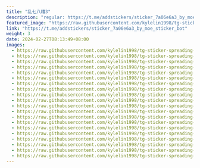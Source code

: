 ```yaml
---
title: "乱七八糟3"
description: "regular: https://t.me/addstickers/sticker_7a06e6a3_by_moe_sticker_bot"
featured_image: "https://raw.githubusercontent.com/kylelin1998/tg-sticker-spreading-worldwide-images/main/img/6548bf8e-d38c-4633-9d40-9ffe58e281f2.jpg"
link: "https://t.me/addstickers/sticker_7a06e6a3_by_moe_sticker_bot"
weight: 3
date: 2024-02-27T08:13:49+08:00
images:
  - https://raw.githubusercontent.com/kylelin1998/tg-sticker-spreading-worldwide-images/main/img/6548bf8e-d38c-4633-9d40-9ffe58e281f2.jpg
  - https://raw.githubusercontent.com/kylelin1998/tg-sticker-spreading-worldwide-images/main/img/db2e721b-0c56-49cc-9e94-023822883ad6.jpg
  - https://raw.githubusercontent.com/kylelin1998/tg-sticker-spreading-worldwide-images/main/img/c9d6caad-709a-4943-89ce-f31c4bec9564.jpg
  - https://raw.githubusercontent.com/kylelin1998/tg-sticker-spreading-worldwide-images/main/img/39502b0c-a73b-42ab-bc8e-eabf2653e8c5.jpg
  - https://raw.githubusercontent.com/kylelin1998/tg-sticker-spreading-worldwide-images/main/img/7197141e-48ff-4b62-b923-b3ec1aacc164.jpg
  - https://raw.githubusercontent.com/kylelin1998/tg-sticker-spreading-worldwide-images/main/img/f29a2d3e-c089-4caa-a0dc-07279b3f0825.jpg
  - https://raw.githubusercontent.com/kylelin1998/tg-sticker-spreading-worldwide-images/main/img/a689d594-5e87-410f-97d3-8df62923cdbd.jpg
  - https://raw.githubusercontent.com/kylelin1998/tg-sticker-spreading-worldwide-images/main/img/6994149e-cffe-40f2-a2e3-af4b04c8d1bb.jpg
  - https://raw.githubusercontent.com/kylelin1998/tg-sticker-spreading-worldwide-images/main/img/c9fdd280-06a1-40f3-8dd7-fdbcb439499e.jpg
  - https://raw.githubusercontent.com/kylelin1998/tg-sticker-spreading-worldwide-images/main/img/8083dd7c-7f84-4b8a-a72b-fc9e32c0a0a3.jpg
  - https://raw.githubusercontent.com/kylelin1998/tg-sticker-spreading-worldwide-images/main/img/f6ac250d-22f1-4f91-af92-ff0c889cc925.jpg
  - https://raw.githubusercontent.com/kylelin1998/tg-sticker-spreading-worldwide-images/main/img/2e79b40a-38c6-432e-91b7-50fd00a98b22.jpg
  - https://raw.githubusercontent.com/kylelin1998/tg-sticker-spreading-worldwide-images/main/img/fead3fb3-40c2-4e97-b452-1c7523f4fd6d.jpg
  - https://raw.githubusercontent.com/kylelin1998/tg-sticker-spreading-worldwide-images/main/img/bf14c2cd-19fd-4e38-b064-61f9b39833f3.jpg
  - https://raw.githubusercontent.com/kylelin1998/tg-sticker-spreading-worldwide-images/main/img/831d69ac-de66-4567-b73b-28bf5204714e.jpg
  - https://raw.githubusercontent.com/kylelin1998/tg-sticker-spreading-worldwide-images/main/img/7e59b7d5-a44d-4415-990a-98e528214b7c.jpg
  - https://raw.githubusercontent.com/kylelin1998/tg-sticker-spreading-worldwide-images/main/img/552232cd-900b-4cb6-8097-ec2a9dbb3083.jpg
  - https://raw.githubusercontent.com/kylelin1998/tg-sticker-spreading-worldwide-images/main/img/5170d121-ebac-45c4-bc0f-814794d91920.jpg
  - https://raw.githubusercontent.com/kylelin1998/tg-sticker-spreading-worldwide-images/main/img/d403fd7d-582b-4f5b-a5d9-d3e9a9f1f772.jpg
  - https://raw.githubusercontent.com/kylelin1998/tg-sticker-spreading-worldwide-images/main/img/1425b949-a46b-4cf5-90b8-68302912f5c7.jpg
---
```

